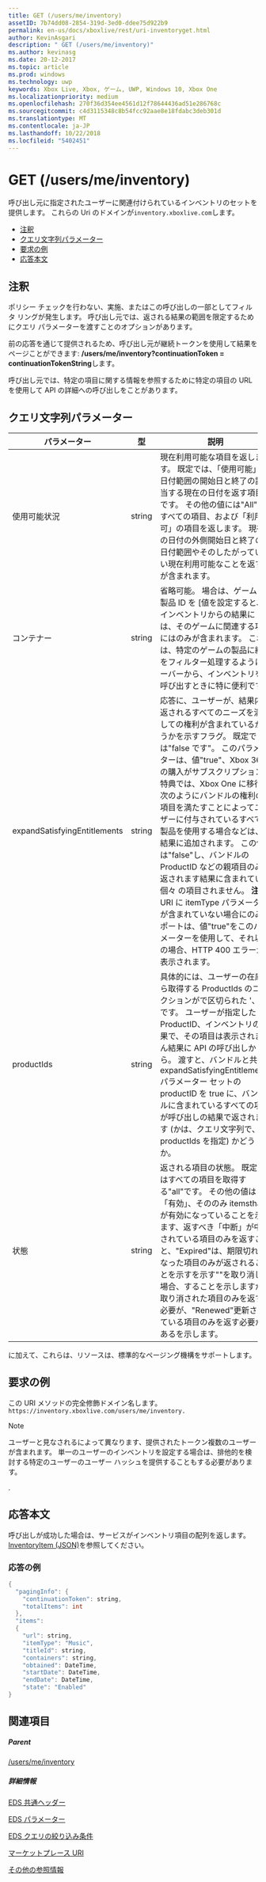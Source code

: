 ```yaml
---
title: GET (/users/me/inventory)
assetID: 7b74dd08-2854-319d-3ed0-ddee75d922b9
permalink: en-us/docs/xboxlive/rest/uri-inventoryget.html
author: KevinAsgari
description: " GET (/users/me/inventory)"
ms.author: kevinasg
ms.date: 20-12-2017
ms.topic: article
ms.prod: windows
ms.technology: uwp
keywords: Xbox Live, Xbox, ゲーム, UWP, Windows 10, Xbox One
ms.localizationpriority: medium
ms.openlocfilehash: 270f36d354ee4561d12f78644436ad51e286768c
ms.sourcegitcommit: c4d3115348c8b54fcc92aae8e18fdabc3deb301d
ms.translationtype: MT
ms.contentlocale: ja-JP
ms.lasthandoff: 10/22/2018
ms.locfileid: "5402451"
---
```

# <a name="get-usersmeinventory"></a>GET (/users/me/inventory)
呼び出し元に指定されたユーザーに関連付けられているインベントリのセットを提供します。
これらの Uri のドメインが`inventory.xboxlive.com`します。

  * [注釈](#ID4EV)
  * [クエリ文字列パラメーター](#ID4EHB)
  * [要求の例](#ID4EDE)
  * [応答本文](#ID4ERE)

<a id="ID4EV"></a>


## <a name="remarks"></a>注釈

ポリシー チェックを行わない、実施、またはこの呼び出しの一部としてフィルタ リングが発生します。 呼び出し元では、返される結果の範囲を限定するためにクエリ パラメーターを渡すことのオプションがあります。

前の応答を通じて提供されるため、呼び出し元が継続トークンを使用して結果をページことができます: **/users/me/inventory?continuationToken = continuationTokenString**します。

呼び出し元では、特定の項目に関する情報を参照するために特定の項目の URL を使用して API の詳細への呼び出しをことがあります。

<a id="ID4EHB"></a>


## <a name="query-string-parameters"></a>クエリ文字列パラメーター

| パラメーター| 型| 説明|
| --- | --- | --- |
| 使用可能状況| string| 現在利用可能な項目を返します。 既定では、「使用可能」の日付範囲の開始日と終了の該当する現在の日付を返す項目です。 その他の値には"All"、すべての項目、および「利用不可」の項目を返します。 現在の日付の外側開始日と終了の日付範囲やそのしたがっていない現在利用可能なことを返すが含まれます。 |
| コンテナー| string| 省略可能。 場合は、ゲームの製品 ID を [値を設定すると、インベントリからの結果には、そのゲームに関連する項目にはのみが含まれます。 これは、特定のゲームの製品に結果をフィルター処理するようにサーバーから、インベントリを呼び出すときに特に便利です。|
| expandSatisfyingEntitlements| string| 応答に、ユーザーが、結果内で返されるすべてのニーズを満たしての権利が含まれているかどうかを示すフラグ。 既定では"false です"。 このパラメーターは、値"true"、Xbox 360 の購入がサブスクリプション特典では、Xbox One に移行、次のようにバンドルの権利の項目を満たすことによってユーザーに付与されているすべての製品を使用する場合などは、結果に追加されます。 この値は"false"し、バンドルの ProductID などの親項目のみが返されます結果に含まれている個々 の項目されません。 **注:** URI に itemType パラメーターが含まれていない場合にのみサポートは、値"true"をこのパラメーターを使用して、それ以外の場合、HTTP 400 エラーが表示されます。 |  
  | productIds | string |  具体的には、ユーザーの在庫から取得する ProductIds のコレクションがで区切られた '、' です。  ユーザーが指定した ProductID、インベントリの結果で、その項目は表示されません結果に API の呼び出しから。 渡すと、バンドルと共に expandSatisfyingEntitlements パラメーター セットの productID を true に、バンドルに含まれているすべての項目が呼び出しの結果で返されます (かは、クエリ文字列で、productIds を指定) かどうか。   |
  | 状態 | string | 返される項目の状態。 既定ではすべての項目を取得する"all"です。 その他の値は「有効」、そののみ itemsthat が有効になっていることを示します、返すべき「中断」が中断されている項目のみを返すこと、"Expired"は、期限切れになった項目のみが返されることを示すを示す""を取り消した場合、することを示しますが取り消された項目のみを返す必要が、"Renewed"更新されている項目のみを返す必要があるを示します。  |

に加えて、これらは、リソースは、標準的なページング機構をサポートします。

<a id="ID4EDE"></a>


## <a name="sample-request"></a>要求の例

この URI メソッドの完全修飾ドメイン名します。 `https://inventory.xboxlive.com/users/me/inventory.
         `

> [!NOTE] 
> ユーザーと見なされるによって異なります、提供されたトークン複数のユーザーが含まれます。 単一のユーザーのインベントリを設定する場合は、排他的を検討する特定のユーザーのユーザー ハッシュを提供することもする必要があります。

.

<a id="ID4ERE"></a>


## <a name="response-body"></a>応答本文

呼び出しが成功した場合は、サービスがインベントリ項目の配列を返します。 [InventoryItem (JSON)](../../json/json-inventoryitem.md)を参照してください。

<a id="ID4E4E"></a>


### <a name="sample-response"></a>応答の例


```cpp
{
  "pagingInfo": {
    "continuationToken": string,
    "totalItems": int
  },
  "items":
  {
    "url": string,
    "itemType": "Music",
    "titleId": string,
    "containers": string,
    "obtained": DateTime,
    "startDate": DateTime,
    "endDate": DateTime,
    "state": "Enabled"  
}

```


<a id="ID4EHF"></a>


## <a name="see-also"></a>関連項目

<a id="ID4EJF"></a>


##### <a name="parent"></a>Parent

[/users/me/inventory](uri-inventory.md)


<a id="ID4ETF"></a>


##### <a name="further-information"></a>詳細情報

[EDS 共通ヘッダー](../../additional/edscommonheaders.md)

 [EDS パラメーター](../../additional/edsparameters.md)

 [EDS クエリの絞り込み条件](../../additional/edsqueryrefiners.md)

 [マーケットプレース URI](atoc-reference-marketplace.md)

 [その他の参照情報](../../additional/atoc-xboxlivews-reference-additional.md)
